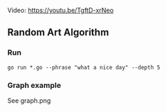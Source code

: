 Video: https://youtu.be/TgftD-xrNeo

## Random Art Algorithm

### Run

```
go run *.go --phrase "what a nice day" --depth 5
```

### Graph example

See graph.png
